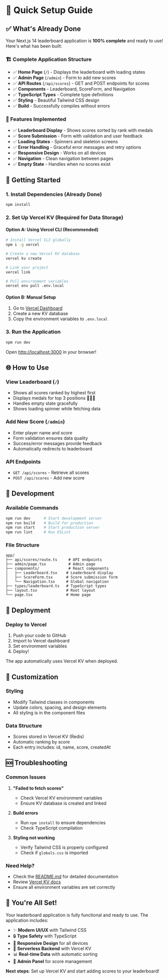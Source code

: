 # 🚀 Quick Setup Guide

## ✅ What's Already Done

Your Next.js 14 leaderboard application is **100% complete** and ready to use! Here's what has been built:

### 🏗️ Complete Application Structure
- ✅ **Home Page** (`/`) - Displays the leaderboard with loading states
- ✅ **Admin Page** (`/admin`) - Form to add new scores
- ✅ **API Routes** (`/api/scores`) - GET and POST endpoints for scores
- ✅ **Components** - Leaderboard, ScoreForm, and Navigation
- ✅ **TypeScript Types** - Complete type definitions
- ✅ **Styling** - Beautiful Tailwind CSS design
- ✅ **Build** - Successfully compiles without errors

### 🎯 Features Implemented
- ✅ **Leaderboard Display** - Shows scores sorted by rank with medals
- ✅ **Score Submission** - Form with validation and user feedback
- ✅ **Loading States** - Spinners and skeleton screens
- ✅ **Error Handling** - Graceful error messages and retry options
- ✅ **Responsive Design** - Works on all devices
- ✅ **Navigation** - Clean navigation between pages
- ✅ **Empty State** - Handles when no scores exist

## 🚀 Getting Started

### 1. **Install Dependencies** (Already Done)
```bash
npm install
```

### 2. **Set Up Vercel KV** (Required for Data Storage)

#### Option A: Using Vercel CLI (Recommended)
```bash
# Install Vercel CLI globally
npm i -g vercel

# Create a new Vercel KV database
vercel kv create

# Link your project
vercel link

# Pull environment variables
vercel env pull .env.local
```

#### Option B: Manual Setup
1. Go to [Vercel Dashboard](https://vercel.com/dashboard)
2. Create a new KV database
3. Copy the environment variables to `.env.local`

### 3. **Run the Application**
```bash
npm run dev
```

Open [http://localhost:3000](http://localhost:3000) in your browser!

## 🌐 How to Use

### **View Leaderboard** (`/`)
- Shows all scores ranked by highest first
- Displays medals for top 3 positions 🥇🥈🥉
- Handles empty state gracefully
- Shows loading spinner while fetching data

### **Add New Score** (`/admin`)
- Enter player name and score
- Form validation ensures data quality
- Success/error messages provide feedback
- Automatically redirects to leaderboard

### **API Endpoints**
- `GET /api/scores` - Retrieve all scores
- `POST /api/scores` - Add new score

## 🔧 Development

### **Available Commands**
```bash
npm run dev      # Start development server
npm run build    # Build for production
npm run start    # Start production server
npm run lint     # Run ESLint
```

### **File Structure**
```
app/
├── api/scores/route.ts     # API endpoints
├── admin/page.tsx          # Admin page
├── components/             # React components
│   ├── Leaderboard.tsx    # Leaderboard display
│   ├── ScoreForm.tsx      # Score submission form
│   └── Navigation.tsx     # Global navigation
├── types/leaderboard.ts   # TypeScript types
├── layout.tsx             # Root layout
└── page.tsx               # Home page
```

## 🚀 Deployment

### **Deploy to Vercel**
1. Push your code to GitHub
2. Import to Vercel dashboard
3. Set environment variables
4. Deploy!

The app automatically uses Vercel KV when deployed.

## 🎨 Customization

### **Styling**
- Modify Tailwind classes in components
- Update colors, spacing, and design elements
- All styling is in the component files

### **Data Structure**
- Scores stored in Vercel KV (Redis)
- Automatic ranking by score
- Each entry includes: id, name, score, createdAt

## 🆘 Troubleshooting

### **Common Issues**

1. **"Failed to fetch scores"**
   - Check Vercel KV environment variables
   - Ensure KV database is created and linked

2. **Build errors**
   - Run `npm install` to ensure dependencies
   - Check TypeScript compilation

3. **Styling not working**
   - Verify Tailwind CSS is properly configured
   - Check if `globals.css` is imported

### **Need Help?**
- Check the [README.md](README.md) for detailed documentation
- Review [Vercel KV docs](https://vercel.com/docs/storage/vercel-kv)
- Ensure all environment variables are set correctly

## 🎉 You're All Set!

Your leaderboard application is fully functional and ready to use. The application includes:

- ✨ **Modern UI/UX** with Tailwind CSS
- 🔒 **Type Safety** with TypeScript
- 📱 **Responsive Design** for all devices
- 🚀 **Serverless Backend** with Vercel KV
- 📊 **Real-time Data** with automatic sorting
- 🎯 **Admin Panel** for score management

**Next steps**: Set up Vercel KV and start adding scores to your leaderboard!
